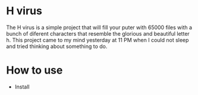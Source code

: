 # H virus
The H virus is a simple project that will fill your puter with 65000 files with a bunch of diferent characters that resemble
the glorious and beautiful letter h. This project came to my mind yesterday at 11 PM when I could not sleep and tried thinking about something to do.

# How to use
- Install 